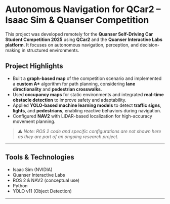 # Autonomous Navigation for QCar2 – Isaac Sim & Quanser Competition

This project was developed remotely for the **Quanser Self-Driving Car Student Competition 2025** using **QCar2** and the **Quanser Interactive Labs platform**. It focuses on autonomous navigation, perception, and decision-making in structured environments.

## Project Highlights

- Built a **graph-based map** of the competition scenario and implemented a **custom A\*** algorithm for path planning, considering **lane directionality** and **pedestrian crosswalks**.
- Used **occupancy maps** for static environments and integrated **real-time obstacle detection** to improve safety and adaptability.
- Applied **YOLO-based machine learning models** to detect **traffic signs**, **lights**, and **pedestrians**, enabling reactive behaviors during navigation.
- Configured **NAV2** with LiDAR-based localization for high-accuracy movement planning.

> ⚠️ *Note: ROS 2 code and specific configurations are not shown here as they are part of an ongoing research project.*

---

## Tools & Technologies

- Isaac Sim (NVIDIA)
- Quanser Interactive Labs
- ROS 2 & NAV2 (conceptual use)
- Python
- YOLO v11 (Object Detection)

---
